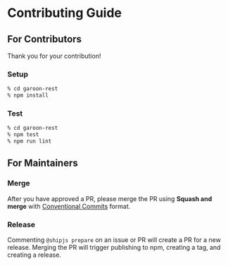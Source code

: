 # Contributing Guide

## For Contributors

Thank you for your contribution!

### Setup

```sh
% cd garoon-rest
% npm install
```

### Test

```sh
% cd garoon-rest
% npm test
% npm run lint
```

## For Maintainers

### Merge

After you have approved a PR, please merge the PR using **Squash and merge** with [Conventional Commits](https://www.conventionalcommits.org/en/v1.0.0/) format.

### Release

Commenting `@shipjs prepare` on an issue or PR will create a PR for a new release. Merging the PR will trigger publishing to npm, creating a tag, and creating a release.
